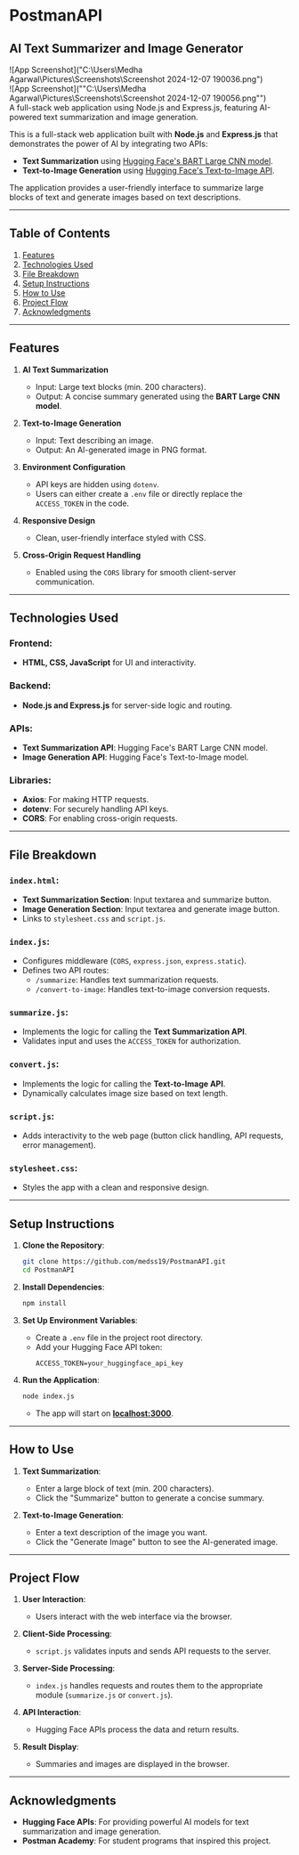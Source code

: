 # PostmanAPI

## AI Text Summarizer and Image Generator  

![App Screenshot]("C:\Users\Medha Agarwal\Pictures\Screenshots\Screenshot 2024-12-07 190036.png")  
![App Screenshot](""C:\Users\Medha Agarwal\Pictures\Screenshots\Screenshot 2024-12-07 190056.png"")  
A full-stack web application using Node.js and Express.js, featuring AI-powered text summarization and image generation.


This is a full-stack web application built with **Node.js** and **Express.js** that demonstrates the power of AI by integrating two APIs:  
- **Text Summarization** using [Hugging Face's BART Large CNN model](https://api-inference.huggingface.co/models/facebook/bart-large-cnn).  
- **Text-to-Image Generation** using [Hugging Face's Text-to-Image API](https://api-inference.huggingface.co/models/ZB-Tech/text-to-image).  

The application provides a user-friendly interface to summarize large blocks of text and generate images based on text descriptions.

---

## Table of Contents  
1. [Features](#features)  
2. [Technologies Used](#technologies-used)  
3. [File Breakdown](#file-breakdown)  
4. [Setup Instructions](#setup-instructions)  
5. [How to Use](#how-to-use)  
6. [Project Flow](#project-flow)  
7. [Acknowledgments](#acknowledgments)  

---

## Features  
1. **AI Text Summarization**  
   - Input: Large text blocks (min. 200 characters).  
   - Output: A concise summary generated using the **BART Large CNN model**.  

2. **Text-to-Image Generation**  
   - Input: Text describing an image.  
   - Output: An AI-generated image in PNG format.  

3. **Environment Configuration**  
   - API keys are hidden using `dotenv`.  
   - Users can either create a `.env` file or directly replace the `ACCESS_TOKEN` in the code.

4. **Responsive Design**  
   - Clean, user-friendly interface styled with CSS.  

5. **Cross-Origin Request Handling**  
   - Enabled using the `CORS` library for smooth client-server communication.

---

## Technologies Used  
### Frontend:  
- **HTML, CSS, JavaScript** for UI and interactivity.  

### Backend:  
- **Node.js and Express.js** for server-side logic and routing.  

### APIs:  
- **Text Summarization API**: Hugging Face's BART Large CNN model.  
- **Image Generation API**: Hugging Face's Text-to-Image model.  

### Libraries:  
- **Axios**: For making HTTP requests.  
- **dotenv**: For securely handling API keys.  
- **CORS**: For enabling cross-origin requests.

---

## File Breakdown  

### `index.html`:  
- **Text Summarization Section**: Input textarea and summarize button.  
- **Image Generation Section**: Input textarea and generate image button.  
- Links to `stylesheet.css` and `script.js`.  

### `index.js`:  
- Configures middleware (`CORS`, `express.json`, `express.static`).  
- Defines two API routes:  
  - `/summarize`: Handles text summarization requests.  
  - `/convert-to-image`: Handles text-to-image conversion requests.  

### `summarize.js`:  
- Implements the logic for calling the **Text Summarization API**.  
- Validates input and uses the `ACCESS_TOKEN` for authorization.  

### `convert.js`:  
- Implements the logic for calling the **Text-to-Image API**.  
- Dynamically calculates image size based on text length.  

### `script.js`:  
- Adds interactivity to the web page (button click handling, API requests, error management).  

### `stylesheet.css`:  
- Styles the app with a clean and responsive design.  

---

## Setup Instructions  

1. **Clone the Repository**:  
   ```bash
   git clone https://github.com/medss19/PostmanAPI.git
   cd PostmanAPI
   ```

2. **Install Dependencies**:  
   ```bash
   npm install
   ```

3. **Set Up Environment Variables**:  
   - Create a `.env` file in the project root directory.  
   - Add your Hugging Face API token:  
     ```env
     ACCESS_TOKEN=your_huggingface_api_key
     ```

4. **Run the Application**:  
   ```bash
   node index.js
   ```
   - The app will start on **[localhost:3000](http://localhost:3000)**.

---

## How to Use  

1. **Text Summarization**:  
   - Enter a large block of text (min. 200 characters).  
   - Click the "Summarize" button to generate a concise summary.  

2. **Text-to-Image Generation**:  
   - Enter a text description of the image you want.  
   - Click the "Generate Image" button to see the AI-generated image.

---

## Project Flow  

1. **User Interaction**:  
   - Users interact with the web interface via the browser.  

2. **Client-Side Processing**:  
   - `script.js` validates inputs and sends API requests to the server.  

3. **Server-Side Processing**:  
   - `index.js` handles requests and routes them to the appropriate module (`summarize.js` or `convert.js`).  

4. **API Interaction**:  
   - Hugging Face APIs process the data and return results.  

5. **Result Display**:  
   - Summaries and images are displayed in the browser.

---

## Acknowledgments  
- **Hugging Face APIs**: For providing powerful AI models for text summarization and image generation.  
- **Postman Academy**: For student programs that inspired this project.  

